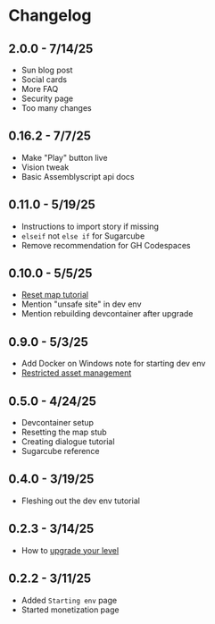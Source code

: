 # Changelog

## 2.0.0 - 7/14/25

- Sun blog post
- Social cards
- More FAQ
- Security page
- Too many changes

## 0.16.2 - 7/7/25

- Make "Play" button live
- Vision tweak
- Basic Assemblyscript api docs

## 0.11.0 - 5/19/25

- Instructions to import story if missing
- `elseif` not `else if` for Sugarcube
- Remove recommendation for GH Codespaces

## 0.10.0 - 5/5/25

- [Reset map tutorial](https://docs.getlost.gg/0.10.0/tutorials/map/resetting/)
- Mention "unsafe site" in dev env
- Mention rebuilding devcontainer after upgrade

## 0.9.0 - 5/3/25

- Add Docker on Windows note for starting dev env
- [Restricted asset management](https://docs.getlost.gg/0.9.0/reference/asset-management/)

## 0.5.0 - 4/24/25

- Devcontainer setup
- Resetting the map stub
- Creating dialogue tutorial
- Sugarcube reference

## 0.4.0 - 3/19/25

- Fleshing out the dev env tutorial

## 0.2.3 - 3/14/25

- How to [upgrade your level](https://docs.getlost.gg/0.2.3/reference/upgrading)

## 0.2.2 - 3/11/25

- Added `Starting env` page
- Started monetization page
